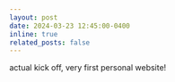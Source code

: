 ```yaml
---
layout: post
date: 2024-03-23 12:45:00-0400
inline: true
related_posts: false
---
```


actual kick off, very first personal website!
